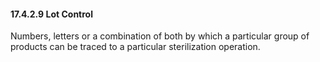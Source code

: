 #### 17.4.2.9 Lot Control

Numbers, letters or a combination of both by which a particular group of products can be traced to a particular sterilization operation.
